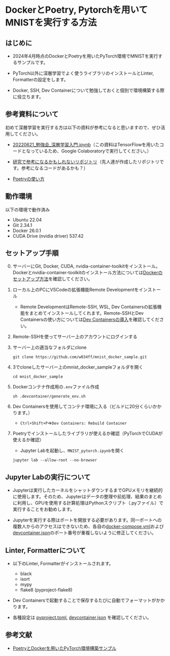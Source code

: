 # DockerとPoetry, Pytorchを用いてMNISTを実行する方法

## はじめに

- 2024年4月時点のDockerとPoetryを用いたPyTorch環境でMNISTを実行するサンプルです。

- PyTorch以外に深層学習でよく使うライブラリのインストールとLinter, Formatterの設定をします。

- Docker, SSH, Dev Containerについて勉強しておくと個別で環境構築する際に役立ちます。

## 参考資料について

初めて深層学習を実行する方は以下の資料が参考になると思いますので、ぜひ活用してください。

- [20220621_勉強会_深層学習入門.ipynb](/20220621_勉強会_深層学習入門.ipynb)（この資料はTensorFlowを用いたコードとなっているため、Google Colaboratoryで実行してください。）

- [研究で参考になるかもしれないリポジトリ](https://github.com/orgs/bisbislab/repositories)（先人達が作成したリポジトリです。参考になるコードがあるかも？）

- [Poetryの使い方](/markdown/Poetry.md)

## 動作環境

以下の環境で動作済み

- Ubuntu 22.04
- Git 2.34.1
- Docker 26.0.1
- CUDA Drive (nvidia driver) 537.42

## セットアップ手順

0. サーバーにGit, Docker, CUDA, nvidia-container-toolkitをインストール。Dockerとnvidia-container-toolkitのインストール方法については[Dockerのセットアップ方法](/markdown/Docker_Setup.md)を確認してください。

1. ローカル上のPCにVSCodeの拡張機能Remote Developmentをインストール

    - Remote DevelopmentはRemote-SSH, WSL, Dev Containersの拡張機能をまとめてインストールしてくれます。Remote-SSHとDev Containersの使い方については[Dev Containersの導入](/markdown/DevContainers.md)を確認してください。

2. Remote-SSHを使ってサーバー上のアカウントにログインする

3. サーバー上の適当なフォルダにclone

    ```
    git clone https://github.com/w034ff/mnist_docker_sample.git
    ```

4. 3でcloneしたサーバー上のmnist_docker_sampleフォルダを開く

    ```
    cd mnist_docker_sample
    ```

5. Dockerコンテナ作成用の`.env`ファイル作成

    ```
    sh .devcontainer/generate_env.sh
    ```

6. Dev Containersを使用してコンテナ環境に入る（ビルドに20分くらいかかります。）
    
    - `Ctrl+Shift+P`=>`Dev Containers: Rebuild Container`

7. Poetryでインストールしたライブラリが使えるか確認（PyTorchでCUDAが使えるか確認）

    - Jupyter Labを起動し、`MNIST_pytorch.ipynb`を開く

    ```
    jupyter lab --allow-root --no-browser
    ```

## Jupyter Labの実行について

- Jupyterは実行したカーネルをシャットダウンするまでGPUメモリを継続的に使用します。そのため、Jupyterはデータの整理や前処理、結果のまとめに利用し、GPUを使用する計算処理はPythonスクリプト（.pyファイル）で実行することをお勧めします。

- Jupyterを実行する際はポートを開放する必要があります。同一ポートへの複数人からのアクセスはできないため、各自の[docker-compose.yml](/docker-compose.yml)および[devcontainer.json](/.devcontainer/devcontainer.json)のポート番号が重複しないように修正してください。

## Linter, Formatterについて

- 以下のLinter, Formatterがインストールされます。
    
    - black
    - isort
    - mypy
    - flake8 (pyproject-flake8)

- Dev Containersで起動することで保存するたびに自動でフォーマットがかかります。
- 各種設定は [pyproject.toml](/pyproject.toml), [devcontainer.json](/.devcontainer/devcontainer.json) を確認してください。

## 参考文献

- [PoetryとDockerを用いたPyTorch環境構築サンプル](https://github.com/bisbislab/pytorch_poetry_docker_sample/)
